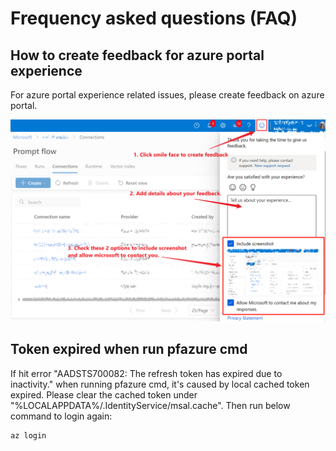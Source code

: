 # Frequency asked questions (FAQ)


## How to create feedback for azure portal experience 

For azure portal experience related issues, please create feedback on azure portal.

![image](../../media/cloud/FAQ/azure-portal-feedback.png)

## Token expired when run pfazure cmd

If hit error "AADSTS700082: The refresh token has expired due to inactivity." when running pfazure cmd, it's caused by local cached token expired. Please clear the cached token under "%LOCALAPPDATA%/.IdentityService/msal.cache". Then run below command to login again:
```sh
az login
```